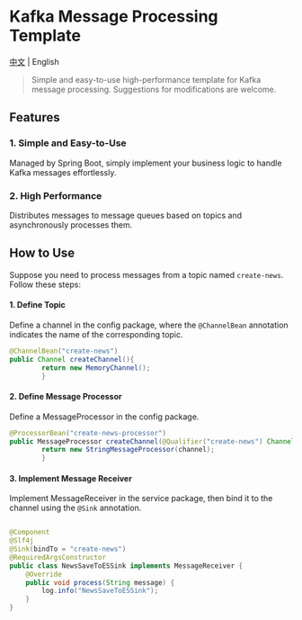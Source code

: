 # Kafka Message Processing Template

[中文](README.md) | English

> Simple and easy-to-use high-performance template for Kafka message processing. Suggestions for modifications are
> welcome.

## Features

### 1. Simple and Easy-to-Use

Managed by Spring Boot, simply implement your business logic to handle Kafka messages effortlessly.

### 2. High Performance

Distributes messages to message queues based on topics and asynchronously processes them.

## How to Use

Suppose you need to process messages from a topic named `create-news`. Follow these steps:

#### 1. Define Topic

Define a channel in the config package, where the `@ChannelBean` annotation indicates the name of the corresponding
topic.

```java
@ChannelBean("create-news")
public Channel createChannel(){
        return new MemoryChannel();
        }
```

#### 2. Define Message Processor

Define a MessageProcessor in the config package.

```java
@ProcessorBean("create-news-processor")
public MessageProcessor createChannel(@Qualifier("create-news") Channel channel){
        return new StringMessageProcessor(channel);
        }
```

#### 3. Implement Message Receiver

Implement MessageReceiver in the service package, then bind it to the channel using the `@Sink` annotation.

```java

@Component
@Slf4j
@Sink(bindTo = "create-news")
@RequiredArgsConstructor
public class NewsSaveToESSink implements MessageReceiver {
    @Override
    public void process(String message) {
        log.info("NewsSaveToESSink");
    }
}
```
